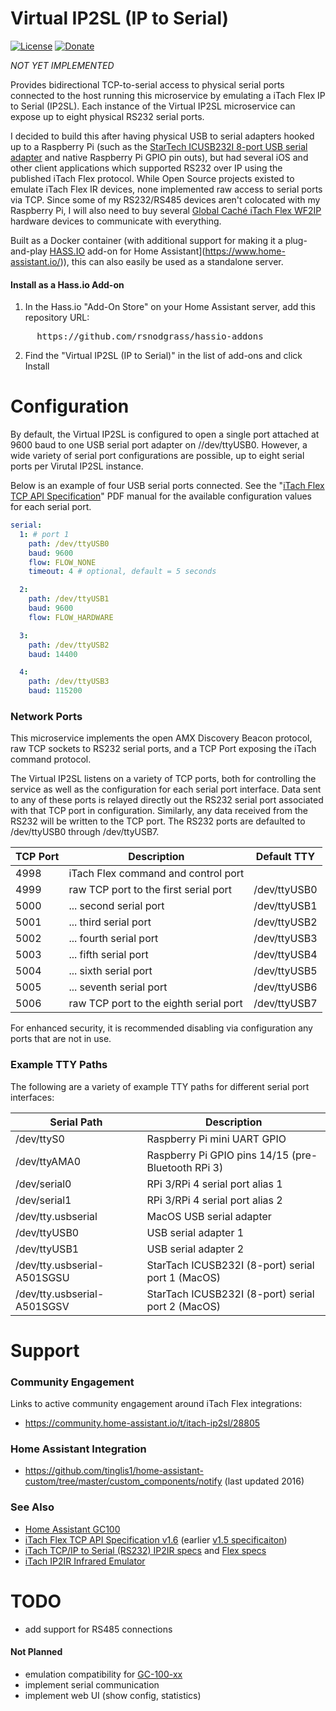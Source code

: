 # Virtual IP2SL (IP to Serial)

[![License](https://img.shields.io/badge/License-Apache%202.0-blue.svg)](https://opensource.org/licenses/Apache-2.0)
[![Donate](https://img.shields.io/badge/Donate-PayPal-green.svg)](https://www.paypal.com/cgi-bin/webscr?cmd=_donations&business=WREP29UDAMB6G)

*NOT YET IMPLEMENTED*

Provides bidirectional TCP-to-serial access to physical serial ports connected to the
host running this microservice by emulating a iTach Flex IP to Serial (IP2SL). Each instance
of the Virtual IP2SL microservice can expose up to eight physical RS232 serial ports.

I decided to build this after having physical USB to serial adapters hooked up to a
Raspberry Pi (such as the 
[StarTech ICUSB232I 8-port USB serial adapter](https://amazon.com/StarTech-com-USB-Serial-Adapter-Hub/dp/B009AT5TB2) and native Raspberry Pi GPIO pin outs), but had several iOS and other client applications 
which supported RS232 over IP using the published iTach Flex protocol. While Open
Source projects existed to emulate iTach Flex IR devices, none implemented raw access
to serial ports via TCP. Since some of my RS232/RS485 devices aren't colocated with my
Raspberry Pi, I will also need to buy several [Global Caché iTach Flex WF2IP](/amazon.com/Global-Cache-iTach-Wi-Fi-Serial/dp/B0051BU42W) hardware devices to communicate with everything.

Built as a Docker container (with additional support for
making it a plug-and-play [HASS.IO](https://www.home-assistant.io/hassio/) add-on
for Home Assistant](https://www.home-assistant.io/)), this can also easily be
used as a standalone server.

#### Install as a Hass.io Add-on

1. In the Hass.io "Add-On Store" on your Home Assistant server, add this repository URL:
<pre>
     https://github.com/rsnodgrass/hassio-addons
</pre>

2. Find the "Virtual IP2SL (IP to Serial)" in the list of add-ons and click Install

# Configuration

By default, the Virtual IP2SL is configured to open a single port attached 
at 9600 baud to one USB serial port adapter on //dev/ttyUSB0. However, a
wide variety of serial port configurations are possible, up to eight
serial ports per Virutal IP2SL instance.

Below is an example of four USB serial ports connected.
See the "[iTach Flex TCP API Specification](https://www.globalcache.com/files/releases/flex-16/API-Flex_TCP_1.6.pdf)"
PDF manual for the available configuration values for each serial port.

```yaml
serial:
  1: # port 1
    path: /dev/ttyUSB0
    baud: 9600
    flow: FLOW_NONE
    timeout: 4 # optional, default = 5 seconds

  2: 
    path: /dev/ttyUSB1
    baud: 9600
    flow: FLOW_HARDWARE

  3: 
    path: /dev/ttyUSB2
    baud: 14400

  4: 
    path: /dev/ttyUSB3
    baud: 115200
```

### Network Ports

This microservice implements the open AMX Discovery Beacon protocol, raw TCP sockets to 
RS232 serial ports, and a TCP Port exposing the iTach command protocol.

The Virtual IP2SL listens on a variety of TCP ports, both for controlling the service
as well as the configuration for each serial port interface. Data sent to any of these
ports is relayed directly out the RS232 serial port associated with that TCP port in
configuration. Similarly, any data received from the RS232 will be written to the TCP
port. The RS232 ports are defaulted to /dev/ttyUSB0 through /dev/ttyUSB7.

| TCP Port | Description                            | Default TTY  |
| -------- | -------------------------------------- | ------------ |
| 4998     | iTach Flex command and control port    |              |
| 4999     | raw TCP port to the first serial port  | /dev/ttyUSB0 |
| 5000     | ... second serial port                 | /dev/ttyUSB1 |
| 5001     | ... third serial port                  | /dev/ttyUSB2 |
| 5002     | ... fourth serial port                 | /dev/ttyUSB3 |
| 5003     | ... fifth serial port                  | /dev/ttyUSB4 |
| 5004     | ... sixth serial port                  | /dev/ttyUSB5 |
| 5005     | ... seventh serial port                | /dev/ttyUSB6 |
| 5006     | raw TCP port to the eighth serial port | /dev/ttyUSB7 |

For enhanced security, it is recommended disabling via configuration any ports
that are not in use.

### Example TTY Paths

The following are a variety of example TTY paths for different serial port interfaces:

| Serial Path                 | Description                                         |
| --------------------------- | --------------------------------------------------- |
| /dev/ttyS0                  | Raspberry Pi mini UART GPIO                         |
| /dev/ttyAMA0                | Raspberry Pi GPIO pins 14/15 (pre-Bluetooth RPi 3)  |
| /dev/serial0                | RPi 3/RPi 4 serial port alias 1                     |
| /dev/serial1                | RPi 3/RPi 4 serial port alias 2                     |
| /dev/tty.usbserial          | MacOS USB serial adapter                            |
| /dev/ttyUSB0                | USB serial adapter 1                                |
| /dev/ttyUSB1                | USB serial adapter 2                                |
| /dev/tty.usbserial-A501SGSU | StarTach ICUSB232I (8-port) serial port 1 (MacOS)   |
| /dev/tty.usbserial-A501SGSV | StarTach ICUSB232I (8-port) serial port 2 (MacOS)   |

# Support

### Community Engagement

Links to active community engagement around iTach Flex integrations:

* https://community.home-assistant.io/t/itach-ip2sl/28805

### Home Assistant Integration

* https://github.com/tinglis1/home-assistant-custom/tree/master/custom_components/notify (last updated 2016)

### See Also

* [Home Assistant GC100](https://www.home-assistant.io/components/gc100)
* [iTach Flex TCP API Specification v1.6](https://www.globalcache.com/files/releases/flex-16/API-Flex_TCP_1.6.pdf)
  (earlier [v1.5 specificaiton](https://www.globalcache.com/files/docs/API-iTach.pdf))
* [iTach TCP/IP to Serial (RS232) IP2IR specs](https://www.globalcache.com/products/itach/ip2slspecs/) and [Flex specs](https://www.globalcache.com/products/flex/flc-slspec/)
* [iTach IP2IR Infrared Emulator](https://github.com/probonopd/ESP8266iTachEmulator/)

# TODO

* add support for RS485 connections

#### Not Planned

* emulation compatibility for [GC-100-xx](https://www.globalcache.com/files/docs/API-GC-100.pdf)
* implement serial communication
* implement web UI (show config, statistics)
